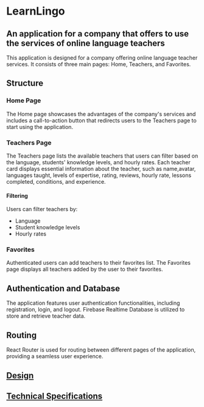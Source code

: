 # LearnLingo

## An application for a company that offers to use the services of online language teachers

This application is designed for a company offering online language teacher services. It consists of three main pages: Home, Teachers, and Favorites.

## Structure

### Home Page

The Home page showcases the advantages of the company's services and includes a call-to-action button that redirects users to the Teachers page to start using the application.

### Teachers Page

The Teachers page lists the available teachers that users can filter based on the language, students' knowledge levels, and hourly rates. Each teacher card displays essential information about the teacher, such as name,avatar, languages taught, levels of expertise, rating, reviews, hourly rate, lessons completed, conditions, and experience.

#### Filtering

Users can filter teachers by:

- Language
- Student knowledge levels
- Hourly rates

### Favorites

Authenticated users can add teachers to their favorites list. The Favorites page displays all teachers added by the user to their favorites.

## Authentication and Database

The application features user authentication functionalities, including registration, login, and logout. Firebase Realtime Database is utilized to store and retrieve teacher data.

## Routing

React Router is used for routing between different pages of the application, providing a seamless user experience.

## <a href="https://www.figma.com/file/dewf5jVviSTuWMMyU3d8Mc/Learn-Lingo?type=design&node-id=0-1&mode=design&t=0dTxpu1mih3xDN9u-0" target="_blank"> Design</a>

## <a href="https://docs.google.com/document/d/1ZB_MFgnnJj7t7OXtv5hESSwY6xRgVoACZKzgZczWc3Y/edit" target="_blank">Technical Specifications</a>

